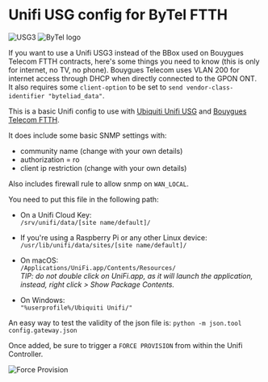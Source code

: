 # Unifi USG config for ByTel FTTH

![USG3](https://tars.meleia.net/images/github/unifi/USG3.png "USG3") ![ByTel logo](https://tars.meleia.net/images/github/unifi/bytel.png "ByTel Logo")

If you want to use a Unifi USG3 instead of the BBox used on Bouygues Telecom FTTH contracts, here's some things you need to know (this is only for internet, no TV, no phone). Bouygues Telecom uses VLAN 200 for internet access through DHCP when directly connected to the GPON ONT. It also requires some `client-option` to be set to `send vendor-class-identifier "byteliad_data"`.

This is a basic Unifi config to use with [Ubiquiti Unifi USG](https://www.ubnt.com/unifi-routing/usg/) and [Bouygues Telecom FTTH](https://www.bouyguestelecom.fr/offres-internet/internet-fibre-ftth).

It does include some basic SNMP settings with:

- community name (change with your own details)  
- authorization = ro
- client ip restriction (change with your own details)

Also includes firewall rule to allow snmp on `WAN_LOCAL`.

You need to put this file in the following path:

- On a Unifi Cloud Key:  
	`/srv/unifi/data/[site name/default]/`

- If you're using a Raspberry Pi or any other Linux device:  
	`/usr/lib/unifi/data/sites/[site name/default]/`

- On macOS:  
	`/Applications/UniFi.app/Contents/Resources/`  
	_TIP: do not double click on UniFi.app, as it will launch the application, instead, right click > Show Package Contents._  

- On Windows:  
	`"%userprofile%/Ubiquiti Unifi/"`

An easy way to test the validity of the json file is: `python -m json.tool config.gateway.json`

Once added, be sure to trigger a `FORCE PROVISION` from within the Unifi Controller.

![Force Provision](https://tars.meleia.net/images/github/unifi/provision.png "Force Provision")
